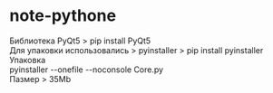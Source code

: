 # note-pythone

Библиотека PyQt5 > pip install PyQt5\
Для упаковки использовались > pyinstaller > pip install pyinstaller\
Упаковка\
pyinstaller --onefile --noconsole Core.py\
Пазмер > 35Mb

